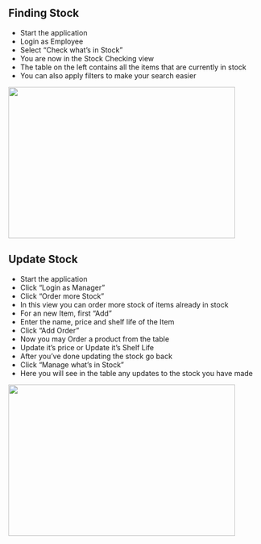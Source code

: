 ## Finding Stock

- Start the application
- Login as Employee
- Select “Check what’s in Stock”
- You are now in the Stock Checking view
- The table on the left contains all the items that are currently in stock
- You can also apply filters to make your search easier

<img src="https://user-images.githubusercontent.com/23109367/230133229-f449830d-236a-4f58-9535-2d65851c63ea.gif" width="450" height="300"/>

## Update Stock

- Start the application
- Click “Login as Manager”
- Click “Order more Stock”
- In this view you can order more stock of items already in stock
- For an new Item, first “Add”
- Enter the name, price and shelf life  of the Item
- Click “Add Order”
- Now you may Order a product from the table
- Update it’s price or Update it’s Shelf Life
- After you’ve done updating the stock go back
- Click “Manage what’s in Stock”
- Here you will see in the table any updates to the stock you have made

<img src="https://user-images.githubusercontent.com/23109367/230134114-36ee0555-9840-4cc1-9e5d-9c8449025c6e.gif" width="450" height="300"/>
